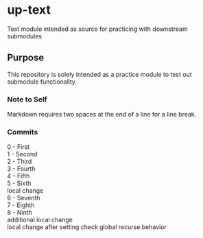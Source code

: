 # up-text
Test module intended as source for practicing with downstream submodules

## Purpose
This repository is solely intended as a practice module to test out submodule functionality.

### Note to Self
Markdown requires two spaces at the end of a line for a line break.

### Commits

0 - First  
1 - Second  
2 - Third  
3 - Fourth  
4 - Fifth  
5 - Sixth  
local change  
6 - Seventh  
7 - Eighth  
8 - Ninth  
additional local change  
local change after setting check global recurse behavior  